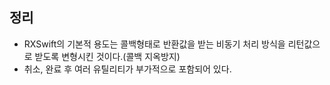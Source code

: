 ## 정리
- RXSwift의 기본적 용도는 콜백형태로 반환값을 받는 비동기 처리 방식을 리턴값으로 받도록 변형시킨 것이다.(콜백 지옥방지)
- 취소, 완료 후 여러 유틸리티가 부가적으로 포함되어 있다.
